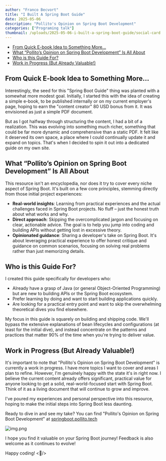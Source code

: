 ```yaml
---
author: "Franco Becvort"
title: "I Built A Spring Boot Guide"
date: 2025-05-06
description: "Pollito's Opinion on Spring Boot Development"
categories: ["Programing talk"]
thumbnail: /uploads/2025-05-06-i-built-a-spring-boot-guide/social-card.jpg
---
```


<!-- TOC -->
  * [From Quick E-book Idea to Something More&hellip;](#from-quick-e-book-idea-to-something-more)
  * [What &ldquo;Pollito&rsquo;s Opinion on Spring Boot Development&rdquo; Is All About](#what-pollitos-opinion-on-spring-boot-development-is-all-about)
  * [Who is this Guide For?](#who-is-this-guide-for)
  * [Work in Progress (But Already Valuable!)](#work-in-progress-but-already-valuable)
<!-- TOC -->

## From Quick E-book Idea to Something More&hellip;

Interestingly, the seed for this "Spring Boot Guide" thing was planted with a somewhat more modest goal. Initially, I started this with the idea of creating a simple e-book, to be published internally or on my current employer's page, hoping to earn the "content creator" 80 USD bonus from it. It was envisioned as just a simple PDF document.

But as I got halfway through structuring the content, I had a bit of a realization. This was evolving into something much richer, something that could be far more dynamic and comprehensive than a static PDF. It felt like it deserved its own space, a place where I could continually update it and expand on topics. That's when I decided to spin it out into a dedicated guide on my own site.

## What &ldquo;Pollito&rsquo;s Opinion on Spring Boot Development&rdquo; Is All About

This resource isn't an encyclopedia, nor does it try to cover every niche aspect of Spring Boot. It's built on a few core principles, stemming directly from those initial project experiences:

* **Real-world insights**: Learning from practical experiences and the actual challenges faced in Spring Boot projects. No fluff – just the honest truth about what works and why.
* **Direct approach**: Skipping the overcomplicated jargon and focusing on clear, actionable advice. The goal is to help you jump into coding and building APIs without getting lost in excessive theory.
* **Opinionated guidance**: Sharing a developer's take on Spring Boot. It's about leveraging practical experience to offer honest critique and guidance on common scenarios, focusing on solving real problems rather than just memorizing details.

## Who is this Guide For?

I created this guide specifically for developers who:

* Already have a grasp of Java (or general Object-Oriented Programming) but are new to building APIs or the Spring Boot ecosystem.
* Prefer learning by doing and want to start building applications quickly.
* Are looking for a practical entry point and want to skip the overwhelming theoretical dives you find elsewhere.

My focus in this guide is squarely on building and shipping code. We'll bypass the extensive explanations of bean lifecycles and configurations (at least for the initial dive), and instead concentrate on the patterns and practices that matter 90% of the time when you're trying to deliver value.

## Work in Progress (But Already Valuable!)

It's important to note that "Pollito's Opinion on Spring Boot Development" is currently a work in progress. I have more topics I want to cover and areas I plan to refine. However, I'm genuinely happy with the state it's in right now. I believe the current content already offers significant, practical value for anyone looking to get a solid, real-world-focused start with Spring Boot. Think of it as a living document that will continue to grow and improve.

I've poured my experiences and personal perspective into this resource, hoping to make the initial steps into Spring Boot less daunting.

Ready to dive in and see my take? You can find "Pollito's Opinion on Spring Boot Development" at [springboot.pollito.tech](https://springboot.pollito.tech/)

![img.png](/uploads/2025-05-06-i-built-a-spring-boot-guide/landpage.png)

I hope you find it valuable on your Spring Boot journey! Feedback is also welcome as it continues to evolve!

Happy coding! <🐤/>